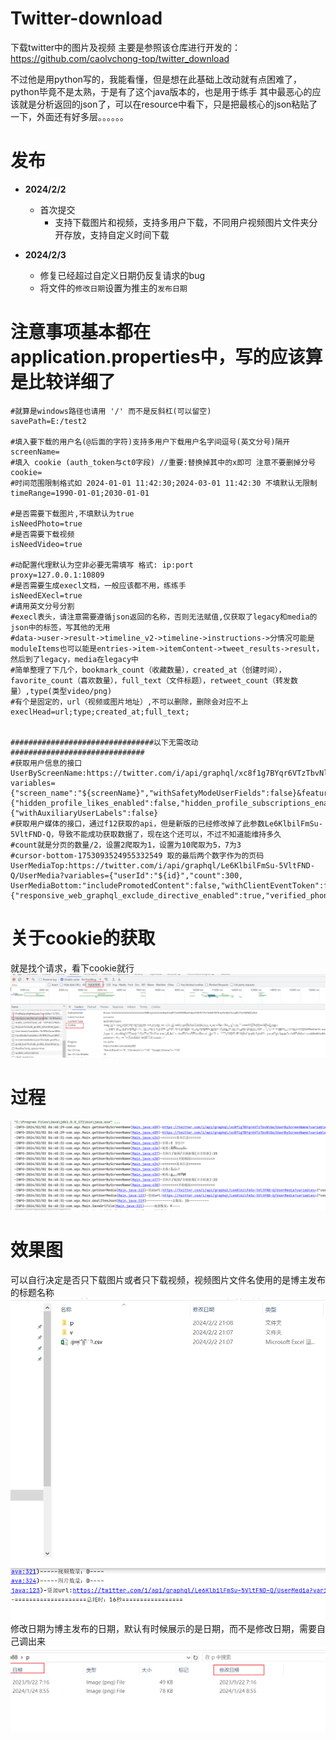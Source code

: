 # Twitter-download
下载twitter中的图片及视频
主要是参照该仓库进行开发的：https://github.com/caolvchong-top/twitter_download

不过他是用python写的，我能看懂，但是想在此基础上改动就有点困难了，python毕竟不是太熟，于是有了这个java版本的，也是用于练手
其中最恶心的应该就是分析返回的json了，可以在resource中看下，只是把最核心的json粘贴了一下，外面还有好多层。。。。。。
# 发布
* **2024/2/2**
    * 首次提交
        * 支持下载图片和视频，支持多用户下载，不同用户视频图片文件夹分开存放，支持自定义时间下载

* **2024/2/3**
    * 修复已经超过自定义日期仍反复请求的bug
    * 将文件的`修改日期`设置为推主的`发布日期`
    
# 注意事项基本都在application.properties中，写的应该算是比较详细了
```properties
#就算是windows路径也请用 '/' 而不是反斜杠(可以留空)
savePath=E:/test2

#填入要下载的用户名(@后面的字符)支持多用户下载用户名字间逗号(英文分号)隔开
screenName=
#填入 cookie (auth_token与ct0字段) //重要:替换掉其中的x即可 注意不要删掉分号
cookie=
#时间范围限制格式如 2024-01-01 11:42:30;2024-03-01 11:42:30 不填默认无限制
timeRange=1990-01-01;2030-01-01

#是否需要下载图片,不填默认为true
isNeedPhoto=true
#是否需要下载视频
isNeedVideo=true

#动配置代理默认为空非必要无需填写 格式: ip:port
proxy=127.0.0.1:10809
#是否需要生成execl文档，一般应该都不用，练练手
isNeedEXecl=true
#请用英文分号分割
#execl表头，请注意需要遵循json返回的名称，否则无法赋值,仅获取了legacy和media的json中的标签，写其他的无用
#data->user->result->timeline_v2->timeline->instructions->分情况可能是moduleItems也可以能是entries->item->itemContent->tweet_results->result，然后到了legacy，media在legacy中
#简单整理了下几个，bookmark_count（收藏数量），created_at（创建时间），favorite_count（喜欢数量），full_text（文件标题），retweet_count（转发数量）,type(类型video/png)
#有个是固定的，url（视频或图片地址）,不可以删除，删除会对应不上
execlHead=url;type;created_at;full_text;


################################以下无需改动##############################
#获取用户信息的接口
UserByScreenName:https://twitter.com/i/api/graphql/xc8f1g7BYqr6VTzTbvNlGw/UserByScreenName?variables={"screen_name":"${screenName}","withSafetyModeUserFields":false}&features={"hidden_profile_likes_enabled":false,"hidden_profile_subscriptions_enabled":false,"responsive_web_graphql_exclude_directive_enabled":true,"verified_phone_label_enabled":false,"subscriptions_verification_info_verified_since_enabled":true,"highlights_tweets_tab_ui_enabled":true,"creator_subscriptions_tweet_preview_api_enabled":true,"responsive_web_graphql_skip_user_profile_image_extensions_enabled":false,"responsive_web_graphql_timeline_navigation_enabled":true}&fieldToggles={"withAuxiliaryUserLabels":false}
#获取用户媒体的接口，通过f12获取的api，但是新版的已经修改掉了此参数Le6KlbilFmSu-5VltFND-Q，导致不能成功获取数据了，现在这个还可以，不过不知道能维持多久
#count就是分页的数量/2，设置2爬取为1，设置为10爬取为5，7为3
#cursor-bottom-1753093524955332549 取的最后两个数字作为的页码
UserMediaTop:https://twitter.com/i/api/graphql/Le6KlbilFmSu-5VltFND-Q/UserMedia?variables={"userId":"${id}","count":300,
UserMediaBottom:"includePromotedContent":false,"withClientEventToken":false,"withBirdwatchNotes":false,"withVoice":true,"withV2Timeline":true}&features={"responsive_web_graphql_exclude_directive_enabled":true,"verified_phone_label_enabled":false,"creator_subscriptions_tweet_preview_api_enabled":true,"responsive_web_graphql_timeline_navigation_enabled":true,"responsive_web_graphql_skip_user_profile_image_extensions_enabled":false,"tweetypie_unmention_optimization_enabled":true,"responsive_web_edit_tweet_api_enabled":true,"graphql_is_translatable_rweb_tweet_is_translatable_enabled":true,"view_counts_everywhere_api_enabled":true,"longform_notetweets_consumption_enabled":true,"responsive_web_twitter_article_tweet_consumption_enabled":false,"tweet_awards_web_tipping_enabled":false,"freedom_of_speech_not_reach_fetch_enabled":true,"standardized_nudges_misinfo":true,"tweet_with_visibility_results_prefer_gql_limited_actions_policy_enabled":true,"longform_notetweets_rich_text_read_enabled":true,"longform_notetweets_inline_media_enabled":true,"responsive_web_media_download_video_enabled":false,"responsive_web_enhance_cards_enabled":false}
```
# 关于cookie的获取
就是找个请求，看下cookie就行
![](https://raw.githubusercontent.com/uniquedist/Twitter-download/main/src/main/resources/pic/cookie.png)
# 过程
![](https://raw.githubusercontent.com/uniquedist/Twitter-download/main/src/main/resources/pic/过程.png)
# 效果图
可以自行决定是否只下载图片或者只下载视频，视频图片文件名使用的是博主发布的标题名称
![](https://raw.githubusercontent.com/uniquedist/Twitter-download/main/src/main/resources/pic/效果图.png)
修改日期为博主发布的日期，默认有时候展示的是日期，而不是修改日期，需要自己调出来
![](https://raw.githubusercontent.com/uniquedist/Twitter-download/main/src/main/resources/pic/日期.png)